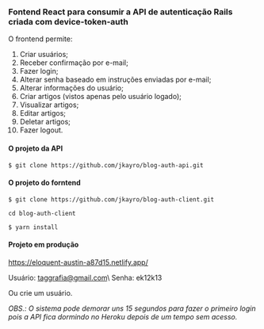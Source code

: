 ### Fontend React para consumir a API de autenticação Rails criada com device-token-auth

O frontend permite:

1. Criar usuários;
2. Receber confirmação por e-mail;
3. Fazer login;
4. Alterar senha baseado em instruções enviadas por e-mail;
5. Alterar informações do usuário;
6. Criar artigos (vistos apenas pelo usuário logado);
7. Visualizar artigos;
8. Editar artigos;
9. Deletar artigos;
10. Fazer logout. 

#### O projeto da API

`$ git clone https://github.com/jkayro/blog-auth-api.git`

#### O projeto do forntend

`$ git clone https://github.com/jkayro/blog-auth-client.git`

`cd blog-auth-client`

`$ yarn install`

#### Projeto em produção

<https://eloquent-austin-a87d15.netlify.app/>

Usuário: taggrafia@gmail.com\ 
Senha: ek12k13

Ou crie um usuário.

_OBS.: O sistema pode demorar uns 15 segundos para fazer o primeiro login_
_pois a API fica dormindo no Heroku depois de um tempo sem acesso._
